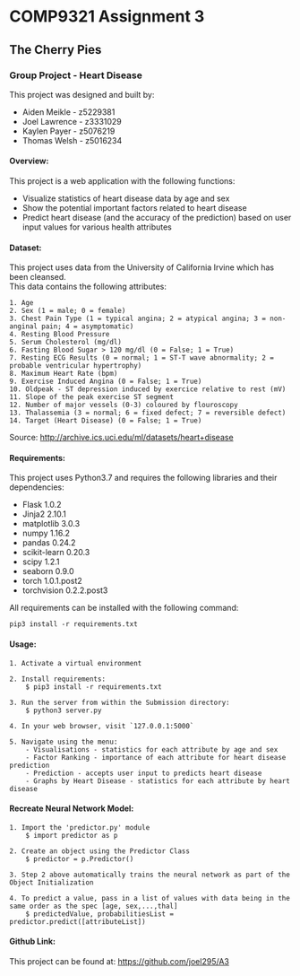 # COMP9321 Assignment 3
## The Cherry Pies
### Group Project - Heart Disease

This project was designed and built by:
- Aiden Meikle - z5229381
- Joel Lawrence - z3331029
- Kaylen Payer - z5076219
- Thomas Welsh - z5016234

#### Overview:

This project is a web application with the following functions:
- Visualize statistics of heart disease data by age and sex
- Show the potential important factors related to heart disease
- Predict heart disease (and the accuracy of the prediction) based on user input values for various health attributes

#### Dataset:

This project uses data from the University of California Irvine which has been cleansed.  
This data contains the following attributes:
```
1. Age
2. Sex (1 = male; 0 = female)
3. Chest Pain Type (1 = typical angina; 2 = atypical angina; 3 = non-anginal pain; 4 = asymptomatic)
4. Resting Blood Pressure
5. Serum Cholesterol (mg/dl)
6. Fasting Blood Sugar > 120 mg/dl (0 = False; 1 = True)
7. Resting ECG Results (0 = normal; 1 = ST-T wave abnormality; 2 = probable ventricular hypertrophy)
8. Maximum Heart Rate (bpm)
9. Exercise Induced Angina (0 = False; 1 = True)
10. Oldpeak - ST depression induced by exercice relative to rest (mV)
11. Slope of the peak exercise ST segment
12. Number of major vessels (0-3) coloured by flouroscopy
13. Thalassemia (3 = normal; 6 = fixed defect; 7 = reversible defect)
14. Target (Heart Disease) (0 = False; 1 = True)
```

Source: http://archive.ics.uci.edu/ml/datasets/heart+disease

#### Requirements:

This project uses Python3.7 and requires the following libraries and their dependencies:

- Flask 1.0.2
- Jinja2 2.10.1
- matplotlib 3.0.3
- numpy 1.16.2
- pandas 0.24.2
- scikit-learn 0.20.3
- scipy 1.2.1
- seaborn 0.9.0
- torch 1.0.1.post2
- torchvision 0.2.2.post3

All requirements can be installed with the following command:

`pip3 install -r requirements.txt`

#### Usage:

```
1. Activate a virtual environment

2. Install requirements:  
    $ pip3 install -r requirements.txt

3. Run the server from within the Submission directory:   
    $ python3 server.py

4. In your web browser, visit `127.0.0.1:5000`

5. Navigate using the menu:
    - Visualisations - statistics for each attribute by age and sex
    - Factor Ranking - importance of each attribute for heart disease prediction
    - Prediction - accepts user input to predicts heart disease
    - Graphs by Heart Disease - statistics for each attribute by heart disease
```

#### Recreate Neural Network Model:
```
1. Import the 'predictor.py' module
    $ import predictor as p

2. Create an object using the Predictor Class
    $ predictor = p.Predictor()

3. Step 2 above automatically trains the neural network as part of the Object Initialization

4. To predict a value, pass in a list of values with data being in the same order as the spec [age, sex,...,thal]
    $ predictedValue, probabilitiesList = predictor.predict([attributeList])
```

#### Github Link:

This project can be found at: https://github.com/joel295/A3
